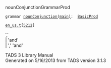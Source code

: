 ---
---
<span class="title">nounConjunction</span><span class="type">GrammarProd</span>

`grammar `<span class="classExtLink">[`nounConjunction(main)`](../object/nounConjunction(main).html)</span>` :   `[`BasicProd`](../object/BasicProd.html)

[`en_us.t`](../file/en_us.t.html)`[`[`5212`](../source/en_us.t.html#5212)`]`

<div class="gramrule">

','  
\| 'and'  
\| ',' 'and'  

</div>

<div class="ftr">

TADS 3 Library Manual  
Generated on 5/16/2013 from TADS version 3.1.3

</div>
